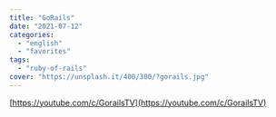 ```yaml
---
title: "GoRails"
date: "2021-07-12"
categories:
  - "english"
  - "favorites"
tags:
  - "ruby-of-rails"
cover: "https://unsplash.it/400/300/?gorails.jpg"
---
```


[https://youtube.com/c/GorailsTV](https://youtube.com/c/GorailsTV)
